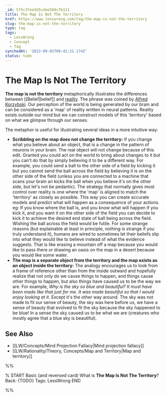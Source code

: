```yaml
---
_id: 5f5c37ee1b5cdee568cfb111
title: The Map Is Not The Territory
href: https://www.lesswrong.com/tag/the-map-is-not-the-territory
slug: the-map-is-not-the-territory
type: tag
tags:
  - LessWrong
  - Concept
  - Tag
synchedAt: '2022-09-01T09:42:21.174Z'
status: todo
---
```


# The Map Is Not The Territory

**The map is not the territory** metaphorically illustrates the differences between [[Belief|belief]] and [reality](https://wiki.lesswrong.com/wiki/reality). The phrase was coined by [Alfred Korzybski](https://en.wikipedia.org/wiki/Alfred_Korzybski). Our perception of the world is being generated by our brain and can be considered as a 'map' of reality written in neural patterns. Reality exists outside our mind but we can construct models of this 'territory' based on what we glimpse through our senses.

The metaphor is useful for illustrating several ideas in a more intuitive way:

- **Scribbling on the map does not change the territory:** If you change what you believe about an object, that is a change in the pattern of neurons in your brain. The real object will not change because of this edit. Granted you could act on the world to bring about changes to it but you can't do that by simply believing it to be a different way. For example, you could send a ball to the other side of a field by kicking it but you cannot send the ball across the field by believing it is on the other side of the field (unless you are connected to a machine that scans your brain an kicks the ball when you believe it's on the other side, but let's not be pedantic). The strategy that normally gives most control over reality is one where the 'map' is aligned to match the 'territory' as closely as possible. This way you can create accurate models and predict what will happen as a consequence of your actions. eg: If you know where the ball is, and you know what will happen if you kick it, and you want it on the other side of the field you can decide to kick it to achieve the desired end state of ball being across the field. Wishing the ball across the field would be futile. For some strange reasons (but explainable at least in principle, nothing is strange if you truly understand it), humans are wired to sometimes let their beliefs slip into what they would like to believe instead of what the evidence suggests. That is like erasing a mountain off a map because you would like to pass there or drawing an oasis on the map in a desert because you would like some water.
- **The map is a separate object from the territory and the map exists as an object inside the territory:** The analogy encourages us to look from a frame of reference other than from the inside outward and hopefully realize that not only do we cause things to happen, and things cause other things to happen, but also things have caused us to be the way we are. For example, *Why is the sky so blue and beautiful? It must have been made like that just for me. It was made beautiful so that I would enjoy looking at it.* Except it's the other way around. The sky was not made to fit our sense of beauty, the sky was here before us, we have a sense of beauty that evolved to fit the sky because the sky happened to be blue! In a sense the sky caused us to be what we are (creatures who mostly agree that a blue sky is beautiful).

## See Also

- [[LW/Concepts/Mind Projection Fallacy|Mind projection fallacy]]
- [[LW/Rationality/Theory, Concepts/Map and Territory|Map and territory]]


%%

% START
Basic (and reversed card)
What is **The Map Is Not The Territory**?
Back: {TODO}
Tags: LessWrong
END
<!--ID: 1663156964212-->


%%
	
